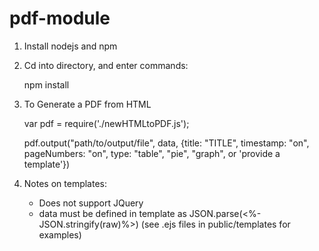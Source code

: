 # pdf-module

1. Install nodejs and npm

2. Cd into directory, and enter commands:

    npm install

3. To Generate a PDF from HTML
    
    var pdf = require('./newHTMLtoPDF.js');
    
    pdf.output("path/to/output/file", data, 
 			{title: "TITLE", timestamp: "on", pageNumbers: "on", type: "table", "pie", "graph", or 'provide a template'})
  
4. Notes on templates:
    - Does not support JQuery
    - data must be defined in template as JSON.parse(<%- JSON.stringify(raw)%>)
        (see .ejs files in public/templates for examples)
